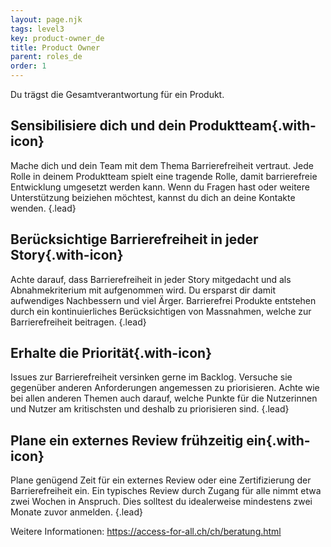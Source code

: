 ```yaml
---
layout: page.njk
tags: level3
key: product-owner_de
title: Product Owner
parent: roles_de
order: 1
---
```


Du trägst die Gesamtverantwortung für ein Produkt.

## <sbb-icon name="circle-tick-medium"></sbb-icon> Sensibilisiere dich und dein Produktteam{.with-icon}
Mache dich und dein Team mit dem Thema Barrierefreiheit vertraut. Jede Rolle in deinem Produktteam spielt eine tragende Rolle, damit barrierefreie Entwicklung umgesetzt werden kann. Wenn du Fragen hast oder weitere Unterstützung beiziehen möchtest, kannst du dich an deine <sbb-link variant="inline" type="button" href="/{{page.lang}}/accessibility/introduction/contact/">Kontakte</sbb-link> wenden. {.lead}

## <sbb-icon name="circle-tick-medium"></sbb-icon> Berücksichtige Barrierefreiheit in jeder Story{.with-icon}
Achte darauf, dass Barrierefreiheit in jeder Story mitgedacht und als Abnahmekriterium mit aufgenommen wird. Du ersparst dir damit aufwendiges Nachbessern und viel Ärger. Barrierefrei Produkte entstehen durch ein kontinuierliches Berücksichtigen von Massnahmen, welche zur Barrierefreiheit beitragen. {.lead}

## <sbb-icon name="circle-tick-medium"></sbb-icon> Erhalte die Priorität{.with-icon}
Issues zur Barrierefreiheit versinken gerne im Backlog. Versuche sie gegenüber anderen Anforderungen angemessen zu priorisieren. Achte wie bei allen anderen Themen auch darauf, welche Punkte für die Nutzerinnen und Nutzer am kritischsten und deshalb zu priorisieren sind. {.lead}

## <sbb-icon name="circle-tick-medium"></sbb-icon> Plane ein externes Review frühzeitig ein{.with-icon}
Plane genügend Zeit für ein externes Review oder eine <sbb-link variant="inline" type="button" href="/{{page.lang}}/accessibility/introduction/further-information/">Zertifizierung</sbb-link> der Barrierefreiheit ein. Ein typisches Review durch Zugang für alle nimmt etwa zwei Wochen in Anspruch. Dies solltest du idealerweise mindestens zwei Monate zuvor anmelden. {.lead}

Weitere Informationen: <sbb-link variant="inline" type="button" target="_blank" href="https://access-for-all.ch/ch/beratung.html">https://access-for-all.ch/ch/beratung.html</sbb-link>